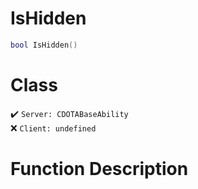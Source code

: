 # IsHidden
```lua
bool IsHidden()
```
# Class
✔️ `Server: CDOTABaseAbility`  
❌ `Client: undefined`  

# Function Description

